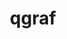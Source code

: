 ---
title: "qgraf"
layout: cache
categories: [package, develop]
meta: {"compilers": ["gcc@11.4.0"], "num_specs": 3, "num_specs_by_stack": {"hep": 3, "root": 3}, "oss": ["ubuntu22.04"], "platforms": ["linux"], "stacks": ["hep", "root"], "targets": ["x86_64_v3"], "versions": ["3.4.2"]}
spec_details: [{"compiler": "gcc@11.4.0", "hash": "hxpw24zzl3hvpywucjp5mpcrpm7hmxs6", "os": "ubuntu22.04", "platform": "linux", "size": "-", "stacks": ["hep", "root"], "target": "x86_64_v3", "variants": ["build_system=generic"], "versions": ["3.4.2"]}, {"compiler": "gcc@11.4.0", "hash": "qqaogqzlwgk3eyzybwha6jcag5ouhl32", "os": "ubuntu22.04", "platform": "linux", "size": "-", "stacks": ["hep", "root"], "target": "x86_64_v3", "variants": ["build_system=generic"], "versions": ["3.4.2"]}, {"compiler": "gcc@11.4.0", "hash": "zidqfz2sygqk6b2svthfmwvexhpmnfsf", "os": "ubuntu22.04", "platform": "linux", "size": "-", "stacks": ["hep", "root"], "target": "x86_64_v3", "variants": ["build_system=generic"], "versions": ["3.4.2"]}]
---